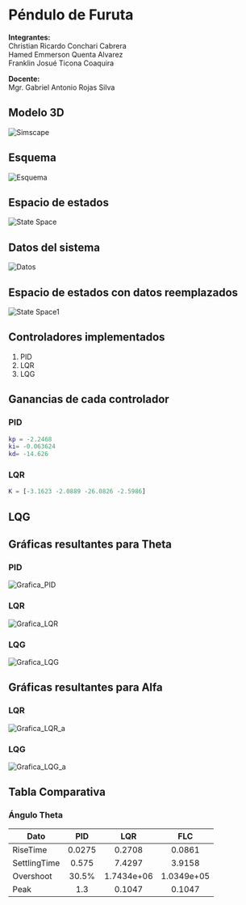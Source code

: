 # **Péndulo de Furuta**

**Integrantes:**  
Christian Ricardo Conchari Cabrera  
Hamed Emmerson Quenta Alvarez  
Franklin Josué Ticona Coaquira  

**Docente:**  
Mgr. Gabriel Antonio Rojas Silva

## Modelo 3D

![Simscape](https://github.com/DRIAE/Furuta_Pendulum/blob/master/assets/3dview.png)

## Esquema

![Esquema](https://github.com/DRIAE/Furuta_Pendulum/blob/master/assets/esquema.png)

## **Espacio de estados**

![State Space](https://github.com/DRIAE/Furuta_Pendulum/blob/master/assets/espaciodeestados.png)

## **Datos del sistema**

![Datos](https://github.com/DRIAE/Furuta_Pendulum/blob/master/assets/datos.png)

## **Espacio de estados con datos reemplazados**

![State Space1](https://github.com/DRIAE/Furuta_Pendulum/blob/master/assets/espaciodeestados1.png)

## **Controladores implementados**

1. PID
2. LQR
3. LQG

## **Ganancias de cada controlador**

### **PID**

~~~matlab
kp = -2.2468
ki= -0.063624
kd= -14.626
~~~

### **LQR**

~~~matlab
K = [-3.1623 -2.0889 -26.0826 -2.5986]
~~~

## **LQG**

## **Gráficas resultantes para Theta**

### **PID**

![Grafica_PID](https://github.com/DRIAE/Furuta_Pendulum/blob/master/assets/pid_theta.png)

### **LQR**

![Grafica_LQR](https://github.com/DRIAE/Furuta_Pendulum/blob/master/assets/lqr_theta.png)

### **LQG**

![Grafica_LQG](https://github.com/DRIAE/Furuta_Pendulum/blob/master/assets/lqg_theta.png)

## **Gráficas resultantes para Alfa**

### **LQR**

![Grafica_LQR_a](https://github.com/DRIAE/Furuta_Pendulum/blob/master/assets/lqr_alpha.png)

### **LQG**

![Grafica_LQG_a](https://github.com/DRIAE/Furuta_Pendulum/blob/master/assets/lqg_alpha.png)


## **Tabla Comparativa**

### **Ángulo Theta**

|Dato         |PID        |LQR       |FLC       |
|-------------|:---------:|:--------:|:--------:|
|RiseTime     |     0.0275|0.2708    |0.0861    |
|SettlingTime |     0.575 |7.4297    |3.9158    |
|Overshoot    |      30.5%|1.7434e+06|1.0349e+05|
|Peak         |        1.3|0.1047    |0.1047    |

